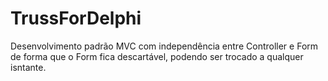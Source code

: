# TrussForDelphi
Desenvolvimento padrão MVC com independência entre Controller e Form de forma que o Form fica descartável, podendo ser trocado a qualquer isntante.
